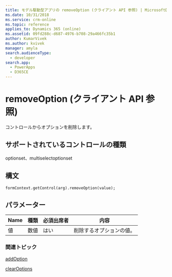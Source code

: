 ```yaml
---
title: モデル駆動型アプリの removeOption (クライアント API 参照) | MicrosoftDocs
ms.date: 10/31/2018
ms.service: crm-online
ms.topic: reference
applies_to: Dynamics 365 (online)
ms.assetid: 09fd288c-d687-4976-b708-29a466fc35b1
author: KumarVivek
ms.author: kvivek
manager: amyla
search.audienceType:
  - developer
search.app:
  - PowerApps
  - D365CE
---
```

# <a name="removeoption-client-api-reference"></a>removeOption (クライアント API 参照)



コントロールからオプションを削除します。 

## <a name="control-types-supported"></a>サポートされているコントロールの種類

optionset、multiselectoptionset

## <a name="syntax"></a>構文

`formContext.getControl(arg).removeOption(value);`

## <a name="parameters"></a>パラメーター

|Name | 種類​​ | 必須出席者 | 内容|
|--|--|--|--|
|値 |数値 |はい|削除するオプションの値。|

### <a name="related-topics"></a>関連トピック

[addOption](addOption.md)

[clearOptions](clearOptions.md)

 


